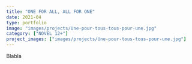 ```yaml
---
title: "ONE FOR ALL, ALL FOR ONE"
date: 2021-04
type: portfolio
image: "images/projects/Une-pour-tous-tous-pour-une.jpg"
category: ["NOVEL 12+"]
project_images: ["images/projects/Une-pour-tous-tous-pour-une.jpg"]
---
```


Blabla

